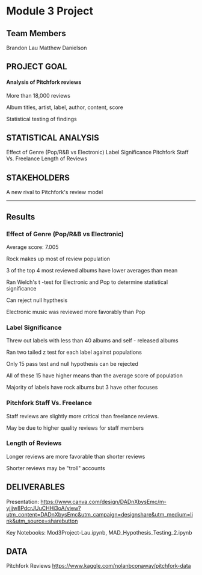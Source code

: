 # Module 3 Project

## Team Members 

Brandon Lau
Matthew Danielson

## PROJECT GOAL

#### Analysis of Pitchfork reviews 

More than 18,000 reviews 

Album titles, artist, label, author, content, score

Statistical testing of findings

## STATISTICAL ANALYSIS 

Effect of Genre (Pop/R&B vs Electronic)
Label Significance
Pitchfork Staff Vs. Freelance
Length of Reviews


## STAKEHOLDERS

A new rival to Pitchfork's review model

---

## Results 

### Effect of Genre (Pop/R&B vs Electronic)

Average score: 7.005

Rock makes up most of review population

3 of the top 4 most reviewed albums have lower averages than mean

Ran Welch's t -test for Electronic and Pop to determine statistical significance

Can reject null hypthesis

Electronic music was reviewed more favorably than Pop


### Label Significance

Threw out labels with less than 40 albums and self - released albums

Ran two tailed z test for each label against populations

Only 15 pass test and null hypothesis can be rejected

All of these 15 have higher means than the average score of population

Majority of labels  have rock albums but 3 have other focuses 


### Pitchfork Staff Vs. Freelance

Staff reviews are slightly more critical than freelance reviews. 

May be due to higher quality reviews for staff members 

### Length of Reviews
Longer reviews are more favorable than shorter reviews

Shorter reviews may be "troll" accounts

## DELIVERABLES

Presentation: https://www.canva.com/design/DADnXbysEmc/m-yjjjw8PdcrJUuCHHi3oA/view?utm_content=DADnXbysEmc&utm_campaign=designshare&utm_medium=link&utm_source=sharebutton 

Key Notebooks: Mod3Project-Lau.ipynb, MAD_Hypothesis_Testing_2.ipynb

## DATA

Pitchfork Reviews https://www.kaggle.com/nolanbconaway/pitchfork-data



